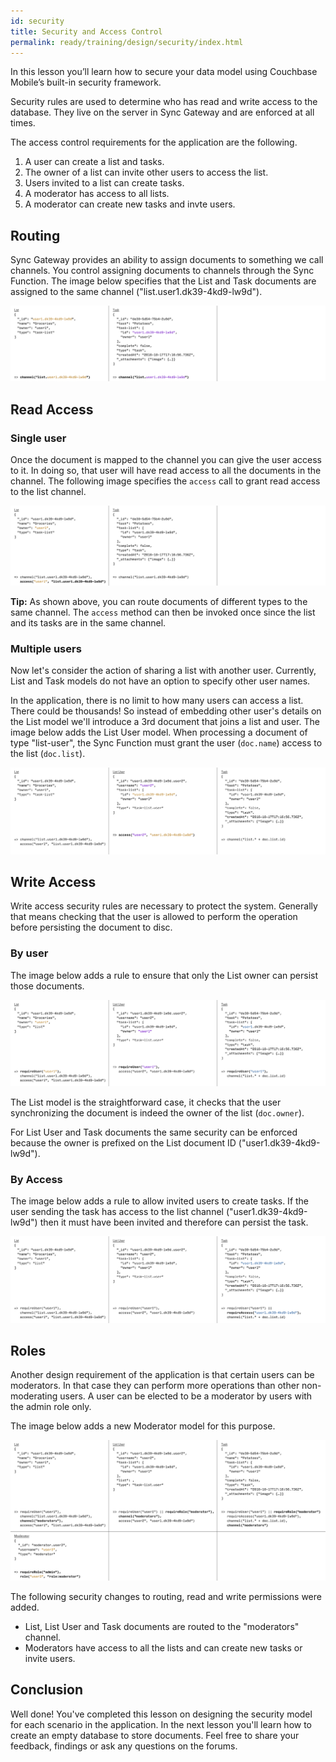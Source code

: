 ```yaml
---
id: security
title: Security and Access Control
permalink: ready/training/design/security/index.html
---
```


In this lesson you’ll learn how to secure your data model using Couchbase Mobile’s built-in security framework.

Security rules are used to determine who has read and write access to the database. They live on the server in Sync Gateway and are enforced at all times.

The access control requirements for the application are the following.

1. A user can create a list and tasks.
2. The owner of a list can invite other users to access the list.
3. Users invited to a list can create tasks.
4. A moderator has access to all lists.
5. A moderator can create new tasks and invte users.

## Routing

Sync Gateway provides an ability to assign documents to something we call channels. You control assigning documents to channels through the Sync Function. The image below specifies that the List and Task documents are assigned to the same channel ("list.user1.dk39-4kd9-lw9d").

![](img/02-list-channel.png)

## Read Access

### Single user

Once the document is mapped to the channel you can give the user access to it. In doing so, that user will have read access to all the documents in the channel. The following image specifies the `access` call to grant read access to the list channel.

![](img/03-read-access.png)

**Tip:** As shown above, you can route documents of different types to the same channel. The `access` method can then be invoked once since the list and its tasks are in the same channel.

### Multiple users

Now let's consider the action of sharing a list with another user. Currently, List and Task models do not have an option to specify other user names.

In the application, there is no limit to how many users can access a list. There could be thousands! So instead of embedding other user's details on the List model we'll introduce a 3rd document that joins a list and user. The image below adds the List User model. When processing a document of type "list-user", the Sync Function must grant the user (`doc.name`) access to the list (`doc.list`).

![](img/04-multiple-users.png)

## Write Access

Write access security rules are necessary to protect the system. Generally that means checking that the user is allowed to perform the operation before persisting the document to disc.

### By user

The image below adds a rule to ensure that only the List owner can persist those documents.

![](img/05-write-by-user.png)

The List model is the straightforward case, it checks that the user synchronizing the document is indeed the owner of the list (`doc.owner`).

For List User and Task documents the same security can be enforced because the owner is prefixed on the List document ID ("user1.dk39-4kd9-lw9d").

### By Access

The image below adds a rule to allow invited users to create tasks. If the user sending the task has access to the list channel ("user1.dk39-4kd9-lw9d") then it must have been invited and therefore can persist the task.

![](img/06-write-by-access.png)

## Roles

Another design requirement of the application is that certain users can be moderators. In that case they can perform more operations than other non-moderating users. A user can be elected to be a moderator by users with the admin role only.

The image below adds a new Moderator model for this purpose.

![](img/07-role.png)

The following security changes to routing, read and write permissions were added.

- List, List User and Task documents are routed to the "moderators" channel.
- Moderators have access to all the lists and can create new tasks or invite users.

## Conclusion

Well done! You've completed this lesson on designing the security model for each scenario in the application. In the next lesson you'll learn how to create an empty database to store documents. Feel free to share your feedback, findings or ask any questions on the forums.